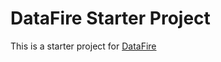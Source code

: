 # DataFire Starter Project

This is a starter project for [DataFire](https://github.com/DataFire/DataFire)
